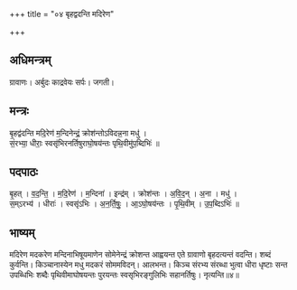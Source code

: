 +++
title = "०४ बृहद्वदन्ति मदिरेण"

+++
## अधिमन्त्रम्
ग्रावाणः। अर्बुदः काद्रवेयः सर्पः। जगती।

## मन्त्रः
बृ॒हद्व॑दन्ति मदि॒रेण॑ म॒न्दिनेन्द्रं॒ क्रोश॑न्तोऽविदन्न॒ना मधु॑ ।  
सं॒रभ्या॒ धीराः॒ स्वसृ॑भिरनर्तिषुराघो॒षय॑न्तः पृथि॒वीमु॑प॒ब्दिभिः॑ ॥

## पदपाठः
बृ॒हत् । व॒द॒न्ति॒ । म॒दि॒रेण॑ । म॒न्दिना॑ । इन्द्र॑म् । क्रोश॑न्तः । अ॒वि॒द॒न् । अ॒ना । मधु॑ ।  
स॒म्ऽरभ्य॑ । धीराः॑ । स्वसृ॑ऽभिः । अ॒न॒र्ति॒षुः॒ । आ॒ऽघो॒षय॑न्तः । पृ॒थि॒वीम् । उ॒प॒ब्दिऽभिः॑ ॥

## भाष्यम्
मदिरेण मदकरेण मन्दिनाभिषूयमाणेन सोमेनेन्द्रं क्रोशन्त आह्वयन्त एते ग्रावाणो बृहदत्यन्तं वदन्ति। शब्दं कुर्वन्ति। किञ्चानास्येन मधु मदकरं सोममविदन्। आलभन्त। किञ्च संरभ्य संरब्धा भुत्वा धीरा धृष्टाः सन्त उपब्धिभिः शब्दैः पृथिवीमाघोषयन्तः पुरयन्तः स्वसृभिरङ्गुलिभिः सहानर्तिषुः। नृत्यन्ति॥४॥
